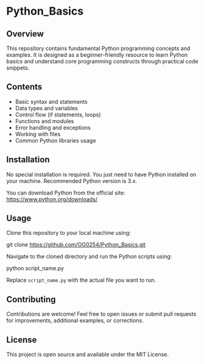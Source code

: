 # Python_Basics

## Overview
This repository contains fundamental Python programming concepts and examples. It is designed as a beginner-friendly resource to learn Python basics and understand core programming constructs through practical code snippets.

## Contents
- Basic syntax and statements
- Data types and variables
- Control flow (if statements, loops)
- Functions and modules
- Error handling and exceptions
- Working with files
- Common Python libraries usage

## Installation
No special installation is required. You just need to have Python installed on your machine. Recommended Python version is 3.x.

You can download Python from the official site: https://www.python.org/downloads/

## Usage
Clone this repository to your local machine using:

git clone https://github.com/OG0254/Python_Basics.git

Navigate to the cloned directory and run the Python scripts using:

python script_name.py

Replace `script_name.py` with the actual file you want to run.

## Contributing
Contributions are welcome! Feel free to open issues or submit pull requests for improvements, additional examples, or corrections.

## License
This project is open source and available under the MIT License.
